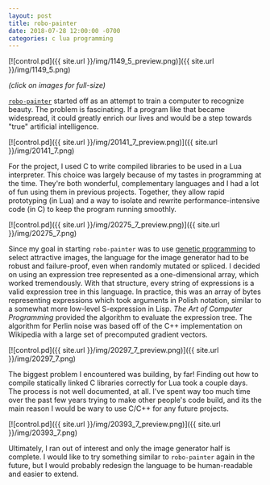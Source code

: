 ```yaml
---
layout: post
title: robo-painter
date: 2018-07-28 12:00:00 -0700
categories: c lua programming
---
```

[![control.pd]({{ site.url }}/img/1149_5_preview.png)]({{ site.url }}/img/1149_5.png)

*(click on images for full-size)*

[`robo-painter`](https://github.com/foeb/robo-painter) started off as an attempt to train a computer to recognize beauty. The problem is fascinating. If a program like that became widespread, it could greatly enrich our lives and would be a step towards "true" artificial intelligence.

[![control.pd]({{ site.url }}/img/20141_7_preview.png)]({{ site.url }}/img/20141_7.png)

For the project, I used C to write compiled libraries to be used in a Lua interpreter. This choice was largely because of my tastes in programming at the time. They're both wonderful, complementary languages and I had a lot of fun using them in previous projects. Together, they allow rapid prototyping (in Lua) and a way to isolate and rewrite performance-intensive code (in C) to keep the program running smoothly.

[![control.pd]({{ site.url }}/img/20275_7_preview.png)]({{ site.url }}/img/20275_7.png)

Since my goal in starting `robo-painter` was to use [genetic programming](https://en.wikipedia.org/wiki/Genetic_programming) to select attractive images, the language for the image generator had to be robust and failure-proof, even when randomly mutated or spliced. I decided on using an expression tree represented as a one-dimensional array, which worked tremendously. With that structure, every string of expressions is a valid expression tree in this language. In practice, this was an array of bytes representing expressions which took arguments in Polish notation, similar to a somewhat more low-level S-expression in Lisp. *The Art of Computer Programming* provided the algorithm to evaluate the expression tree. The algorithm for Perlin noise was based off of the C++ implementation on Wikipedia with a large set of precomputed gradient vectors.

[![control.pd]({{ site.url }}/img/20297_7_preview.png)]({{ site.url }}/img/20297_7.png)

The biggest problem I encountered was building, by far! Finding out how to compile statically linked C libraries correctly for Lua took a couple days. The process is not well documented, at all. I've spent way too much time over the past few years trying to make other people's code build, and its the main reason I would be wary to use C/C++ for any future projects.

[![control.pd]({{ site.url }}/img/20393_7_preview.png)]({{ site.url }}/img/20393_7.png)

Ultimately, I ran out of interest and only the image generator half is complete. I would like to try something similar to `robo-painter` again in the future, but I would probably redesign the language to be human-readable and easier to extend. 